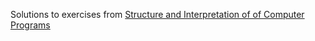 Solutions to exercises from [Structure and Interpretation of of Computer Programs](https://web.mit.edu/alexmv/6.037/sicp.pdf)
